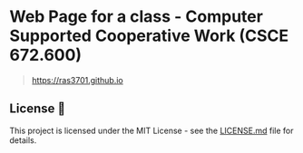 # Web Page for a class - Computer Supported Cooperative Work (CSCE 672.600)

> https://ras3701.github.io


## License 📄
This project is licensed under the MIT License - see the [LICENSE.md](./LICENSE) file for details.
